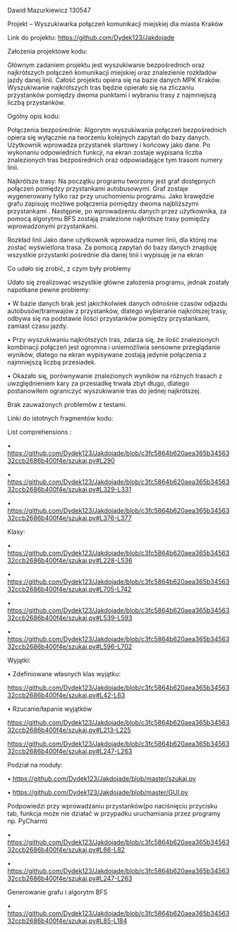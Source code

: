 Dawid Mazurkiewicz 130547

Projekt – Wyszukiwarka połączeń komunikacji miejskiej dla miasta Kraków

Link do projektu: https://github.com/Dydek123/Jakdojade

Założenia projektowe kodu:

Głównym zadaniem projektu jest wyszukiwanie bezpośrednich oraz najkrótszych połączeń komunikacji miejskiej oraz znalezienie rozkładów jazdy danej linii. Całość projektu opiera się na bazie danych MPK Kraków. Wyszukiwanie najkrótszych tras będzie opierało się na zliczaniu przystanków pomiędzy dwoma punktami i wybraniu trasy z najmniejszą liczbą przystanków.

Ogólny opis kodu:

Połączenia bezpośrednie:
Algorytm wyszukiwania połączeń bezpośrednich opiera się wyłącznie na tworzeniu kolejnych zapytań do bazy danych. Użytkownik wprowadza przystanek startowy i końcowy jako dane. Po wykonaniu odpowiednich funkcji, na ekran zostaje wypisana liczba znalezionych tras bezpośrednich oraz odpowiadające tym trasom numery linii.

Najkrótsze trasy:
Na początku programu tworzony jest graf dostępnych połączeń pomiędzy przystankami autobusowymi. Graf zostaje wygenerowany tylko raz przy uruchomieniu programu. Jako krawędzie grafu zapisuję możliwe połączenia pomiędzy dwoma najbliższymi przystankami . Następnie, po wprowadzeniu danych przez użytkownika, za pomocą algorytmu BFS zostają znalezione najkrótsze trasy pomiędzy wprowadzonymi przystankami.

Rozkład linii
Jako dane użytkownik wprowadza numer linii, dla której ma zostać wyświetlona trasa. Za pomocą zapytań do bazy danych znajduję wszystkie przystanki pośrednie dla danej linii i wypisuję je na ekran

Co udało się zrobić, z czym były problemy

Udało się zrealizować wszystkie główne założenia programu, jednak zostały napotkane pewne problemy:

• W bazie danych brak jest jakichkolwiek danych odnośnie czasów odjazdu autobusów/tramwajów z przystanków, dlatego wybieranie najkrótszej trasy, odbywa się na podstawie ilości przystanków pomiędzy przystankami, zamiast czasu jazdy.

• Przy wyszukiwaniu najkrótszych tras, zdarza się, że ilość znalezionych kombinacji połączeń jest ogromna i uniemożliwia sensowne przeglądanie wyników, dlatego na ekran wypisywane zostają jedynie połączenia z najmniejszą liczbą przesiadek.

• Okazało się, porównywanie znalezionych wyników na różnych trasach z uwzględnieniem kary za przesiadkę trwała zbyt długo, dlatego postanowiłem ograniczyć wyszukiwanie tras do jednej najkrótszej.

Brak zauważonych problemów z testami.

Linki do istotnych fragmentów kodu:

List comprehensions :

• https://github.com/Dydek123/Jakdojade/blob/c3fc5864b620aea365b3456332ccb2686b400f4e/szukaj.py#L290

• https://github.com/Dydek123/Jakdojade/blob/c3fc5864b620aea365b3456332ccb2686b400f4e/szukaj.py#L329-L331

• https://github.com/Dydek123/Jakdojade/blob/c3fc5864b620aea365b3456332ccb2686b400f4e/szukaj.py#L376-L377

Klasy:

• https://github.com/Dydek123/Jakdojade/blob/c3fc5864b620aea365b3456332ccb2686b400f4e/szukaj.py#L228-L536

• https://github.com/Dydek123/Jakdojade/blob/c3fc5864b620aea365b3456332ccb2686b400f4e/szukaj.py#L705-L742

• https://github.com/Dydek123/Jakdojade/blob/c3fc5864b620aea365b3456332ccb2686b400f4e/szukaj.py#L539-L593

• https://github.com/Dydek123/Jakdojade/blob/c3fc5864b620aea365b3456332ccb2686b400f4e/szukaj.py#L596-L702


Wyjątki:

• Zdefiniowane własnych klas wyjątku:

https://github.com/Dydek123/Jakdojade/blob/c3fc5864b620aea365b3456332ccb2686b400f4e/szukaj.py#L42-L63

• Rzucanie/łapanie wyjątków

https://github.com/Dydek123/Jakdojade/blob/c3fc5864b620aea365b3456332ccb2686b400f4e/szukaj.py#L213-L225

https://github.com/Dydek123/Jakdojade/blob/c3fc5864b620aea365b3456332ccb2686b400f4e/szukaj.py#L247-L263

Podział na moduły:

• https://github.com/Dydek123/Jakdojade/blob/master/szukaj.py

• https://github.com/Dydek123/Jakdojade/blob/master/GUI.py

Podpowiedzi przy wprowadzaniu przystanków(po naciśnięciu przycisku tab, funkcja może nie działać w przypadku uruchamiania przez programy np. PyCharm)

• https://github.com/Dydek123/Jakdojade/blob/c3fc5864b620aea365b3456332ccb2686b400f4e/szukaj.py#L66-L82

• https://github.com/Dydek123/Jakdojade/blob/c3fc5864b620aea365b3456332ccb2686b400f4e/szukaj.py#L247-L263

Generowanie grafu i algorytm BFS

• https://github.com/Dydek123/Jakdojade/blob/c3fc5864b620aea365b3456332ccb2686b400f4e/szukaj.py#L85-L184
